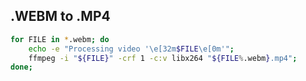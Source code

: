 ## .WEBM to .MP4
```bash
for FILE in *.webm; do
    echo -e "Processing video '\e[32m$FILE\e[0m'";
    ffmpeg -i "${FILE}" -crf 1 -c:v libx264 "${FILE%.webm}.mp4";
done;
```


